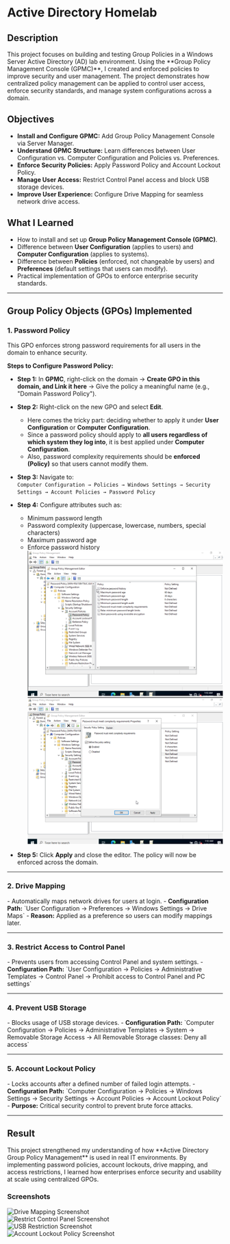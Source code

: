 <h1>Active Directory Homelab</h1>

<h2>Description</h2>
This project focuses on building and testing Group Policies in a Windows Server Active Directory (AD) lab environment. Using the **Group Policy Management Console (GPMC)**, I created and enforced policies to improve security and user management. The project demonstrates how centralized policy management can be applied to control user access, enforce security standards, and manage system configurations across a domain.
<br />

<h2>Objectives</h2>

- <b>Install and Configure GPMC:</b> Add Group Policy Management Console via Server Manager.  
- <b>Understand GPMC Structure:</b> Learn differences between User Configuration vs. Computer Configuration and Policies vs. Preferences.  
- <b>Enforce Security Policies:</b> Apply Password Policy and Account Lockout Policy.  
- <b>Manage User Access:</b> Restrict Control Panel access and block USB storage devices.  
- <b>Improve User Experience:</b> Configure Drive Mapping for seamless network drive access.  

<h2>What I Learned</h2>

- How to install and set up **Group Policy Management Console (GPMC)**.  
- Difference between **User Configuration** (applies to users) and **Computer Configuration** (applies to systems).  
- Difference between **Policies** (enforced, not changeable by users) and **Preferences** (default settings that users can modify).  
- Practical implementation of GPOs to enforce enterprise security standards.  

---

<h2>Group Policy Objects (GPOs) Implemented</h2>

<h3>1. Password Policy</h3>  

This GPO enforces strong password requirements for all users in the domain to enhance security.  

<b>Steps to Configure Password Policy:</b>  

- <b>Step 1:</b> In **GPMC**, right-click on the domain → **Create GPO in this domain, and Link it here** → Give the policy a meaningful name (e.g., "Domain Password Policy").  

- <b>Step 2:</b> Right-click on the new GPO and select **Edit**.  
  - Here comes the tricky part: deciding whether to apply it under **User Configuration** or **Computer Configuration**.  
  - Since a password policy should apply to **all users regardless of which system they log into**, it is best applied under **Computer Configuration**.  
  - Also, password complexity requirements should be **enforced (Policy)** so that users cannot modify them.  

- <b>Step 3:</b> Navigate to:  
  `Computer Configuration → Policies → Windows Settings → Security Settings → Account Policies → Password Policy`  

- <b>Step 4:</b> Configure attributes such as:  
  - Minimum password length  
  - Password complexity (uppercase, lowercase, numbers, special characters)  
  - Maximum password age  
  - Enforce password history
 ![Password Policy Screenshot](/images/password_policy.png)
 ![Password Policy Screenshot](/images/password_policy_complexity_requirments.png) 

- <b>Step 5:</b> Click **Apply** and close the editor. The policy will now be enforced across the domain.  

---

<h3>2. Drive Mapping</h3>  
- Automatically maps network drives for users at login.  
- <b>Configuration Path:</b>  
  `User Configuration → Preferences → Windows Settings → Drive Maps`  
- <b>Reason:</b> Applied as a preference so users can modify mappings later.  

---

<h3>3. Restrict Access to Control Panel</h3>  
- Prevents users from accessing Control Panel and system settings.  
- <b>Configuration Path:</b>  
  `User Configuration → Policies → Administrative Templates → Control Panel → Prohibit access to Control Panel and PC settings`  

---

<h3>4. Prevent USB Storage</h3>  
- Blocks usage of USB storage devices.  
- <b>Configuration Path:</b>  
  `Computer Configuration → Policies → Administrative Templates → System → Removable Storage Access → All Removable Storage classes: Deny all access`  

---

<h3>5. Account Lockout Policy</h3>  
- Locks accounts after a defined number of failed login attempts.  
- <b>Configuration Path:</b>  
  `Computer Configuration → Policies → Windows Settings → Security Settings → Account Policies → Account Lockout Policy`  
- <b>Purpose:</b> Critical security control to prevent brute force attacks.  

---

<h2>Result</h2>
This project strengthened my understanding of how **Active Directory Group Policy Management** is used in real IT environments. By implementing password policies, account lockouts, drive mapping, and access restrictions, I learned how enterprises enforce security and usability at scale using centralized GPOs.  
<br />

### Screenshots
  
![Drive Mapping Screenshot](images/ad/drive-mapping.png)  
![Restrict Control Panel Screenshot](images/ad/restrict-control-panel.png)  
![USB Restriction Screenshot](images/ad/usb-restriction.png)  
![Account Lockout Policy Screenshot](images/ad/account-lockout.png)  

